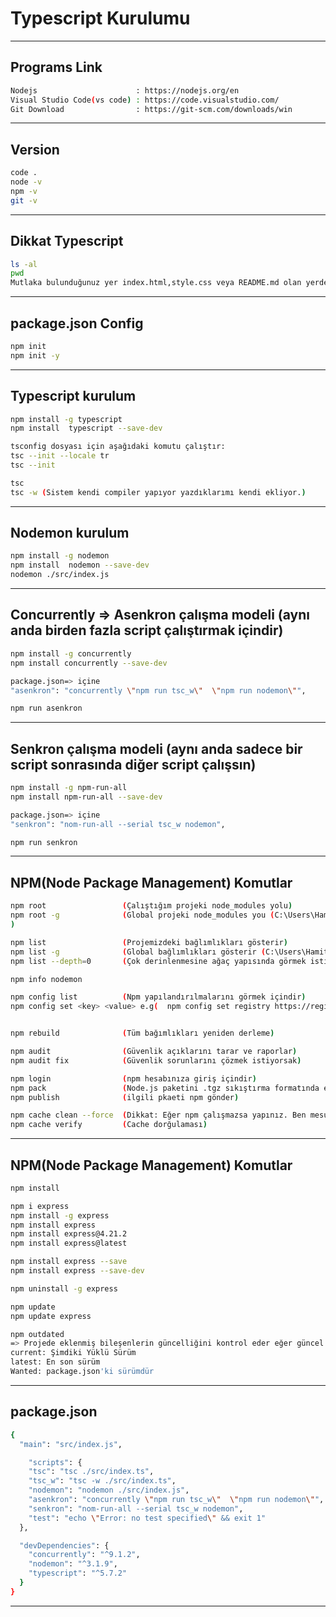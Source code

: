 # Typescript Kurulumu 
---

## Programs Link
```sh
Nodejs                      : https://nodejs.org/en
Visual Studio Code(vs code) : https://code.visualstudio.com/
Git Download                : https://git-scm.com/downloads/win
```
---

## Version
```sh
code .
node -v
npm -v
git -v
```
---


## Dikkat Typescript
```sh
ls -al
pwd
Mutlaka bulunduğunuz yer index.html,style.css veya README.md olan yerde olmalıyız.
```
---

## package.json Config
```sh
npm init 
npm init -y
```
---


## Typescript kurulum
```sh
npm install -g typescript
npm install  typescript --save-dev

tsconfig dosyası için aşağıdaki komutu çalıştır:
tsc --init --locale tr
tsc --init

tsc 
tsc -w (Sistem kendi compiler yapıyor yazdıklarımı kendi ekliyor.)
```
---


## Nodemon kurulum
```sh
npm install -g nodemon
npm install  nodemon --save-dev
nodemon ./src/index.js
```
---

## Concurrently => Asenkron çalışma modeli (aynı anda birden fazla script çalıştırmak içindir)
```sh
npm install -g concurrently
npm install concurrently --save-dev

package.json=> içine
"asenkron": "concurrently \"npm run tsc_w\"  \"npm run nodemon\"",

npm run asenkron
```
---

##  Senkron çalışma modeli (aynı anda sadece bir script sonrasında diğer script çalışsın)
```sh
npm install -g npm-run-all
npm install npm-run-all --save-dev

package.json=> içine
"senkron": "nom-run-all --serial tsc_w nodemon",

npm run senkron
```
---


## NPM(Node Package Management) Komutlar
```sh
npm root                 (Çalıştığım projeki node_modules yolu)
npm root -g              (Global projeki node_modules you (C:\Users\Hamit-Mizrak\AppData\Roaming\npm\node_modules
)

npm list                 (Projemizdeki bağlımlıkları gösterir)
npm list -g              (Global bağlımlıkları gösterir (C:\Users\Hamit-Mizrak\AppData\Roaming\npm)
npm list --depth=0       (Çok derinlenmesine ağaç yapısında görmek istiyorsam)

npm info nodemon

npm config list          (Npm yapılandırılmalarını görmek içindir)
npm config set <key> <value> e.g(  npm config set registry https://registry.npmjs.org/  )


npm rebuild              (Tüm bağımlıkları yeniden derleme)

npm audit                (Güvenlik açıklarını tarar ve raporlar)
npm audit fix            (Güvenlik sorunlarını çözmek istiyorsak)

npm login                (npm hesabınıza giriş içindir)
npm pack                 (Node.js paketini .tgz sıkıştırma formatında ekliyor)
npm publish              (ilgili pkaeti npm gönder)

npm cache clean --force  (Dikkat: Eğer npm çalışmazsa yapınız. Ben mesul değilim.)
npm cache verify         (Cache dorğulaması)

```
---



## NPM(Node Package Management) Komutlar
```sh
npm install

npm i express
npm install -g express
npm install express
npm install express@4.21.2
npm install express@latest

npm install express --save
npm install express --save-dev

npm uninstall -g express

npm update
npm update express

npm outdated  
=> Projede eklenmiş bileşenlerin güncelliğini kontrol eder eğer güncel bir paket gelmişse bunu bize lsiteler
current: Şimdiki Yüklü Sürüm
latest: En son sürüm
Wanted: package.json'ki sürümdür
```
---




## package.json
```sh
{
  "main": "src/index.js",

    "scripts": {
    "tsc": "tsc ./src/index.ts",
    "tsc_w": "tsc -w ./src/index.ts",
    "nodemon": "nodemon ./src/index.js",
    "asenkron": "concurrently \"npm run tsc_w\"  \"npm run nodemon\"",
    "senkron": "nom-run-all --serial tsc_w nodemon",
    "test": "echo \"Error: no test specified\" && exit 1"
  },

  "devDependencies": {
    "concurrently": "^9.1.2",
    "nodemon": "^3.1.9",
    "typescript": "^5.7.2"
  }
}
```
---


